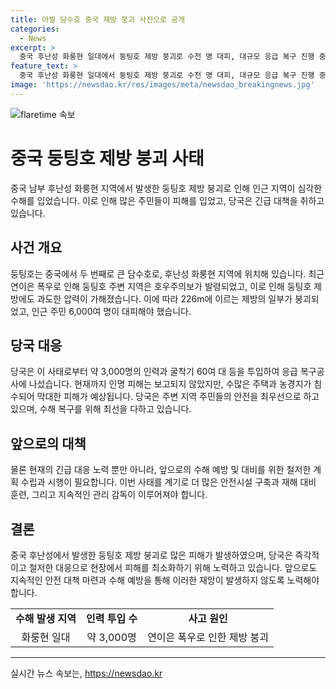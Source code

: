 ```yaml
---
title: 아찔 담수호 중국 제방 붕괴 사진으로 공개
categories:
  - News
excerpt: >
  중국 후난성 화룽현 일대에서 둥팅호 제방 붕괴로 수천 명 대피, 대규모 응급 복구 진행 중. 226m 길이의 둑 일부 붕괴로 인근 지역이 물에 잠겨, 3,000명의 인력과 굴착기 60여 대 동원해 복구 작업 중.
feature_text: >
  중국 후난성 화룽현 일대에서 둥팅호 제방 붕괴로 수천 명 대피, 대규모 응급 복구 진행 중. 226m 길이의 둑 일부 붕괴로 인근 지역이 물에 잠겨, 3,000명의 인력과 굴착기 60여 대 동원해 복구 작업 중.
image: 'https://newsdao.kr/res/images/meta/newsdao_breakingnews.jpg'
---
```


<p><img src="https://newsdao.kr/res/images/meta/newsdao_breakingnews.jpg" alt="flaretime 속보" /></p>

<h1>중국 둥팅호 제방 붕괴 사태</h1>

<p data-ke-size="size16">중국 남부 후난성 화룽현 지역에서 발생한 둥팅호 제방 붕괴로 인해 인근 지역이 심각한 수해를 입었습니다. 이로 인해 많은 주민들이 피해를 입었고, 당국은 긴급 대책을 취하고 있습니다.</p>

<h2 data-ke-size="size26">사건 개요</h2>

<p data-ke-size="size16">둥팅호는 중국에서 두 번째로 큰 담수호로, 후난성 화룽현 지역에 위치해 있습니다. 최근 연이은 폭우로 인해 둥팅호 주변 지역은 호우주의보가 발령되었고, 이로 인해 둥팅호 제방에도 과도한 압력이 가해졌습니다. 이에 따라 226m에 이르는 제방의 일부가 붕괴되었고, 인근 주민 6,000여 명이 대피해야 했습니다.</p>

<h2 data-ke-size="size26">당국 대응</h2>

<p data-ke-size="size16">당국은 이 사태로부터 약 3,000명의 인력과 굴착기 60여 대 등을 투입하여 응급 복구공사에 나섰습니다. 현재까지 인명 피해는 보고되지 않았지만, 수많은 주택과 농경지가 침수되어 막대한 피해가 예상됩니다. 당국은 주변 지역 주민들의 안전을 최우선으로 하고 있으며, 수해 복구를 위해 최선을 다하고 있습니다.</p>

<h2 data-ke-size="size26">앞으로의 대책</h2>

<p data-ke-size="size16">물론 현재의 긴급 대응 노력 뿐만 아니라, 앞으로의 수해 예방 및 대비를 위한 철저한 계획 수립과 시행이 필요합니다. 이번 사태를 계기로 더 많은 안전시설 구축과 재해 대비 훈련, 그리고 지속적인 관리 감독이 이루어져야 합니다.</p>

<h2 data-ke-size="size26">결론</h2>

<p data-ke-size="size16">중국 후난성에서 발생한 둥팅호 제방 붕괴로 많은 피해가 발생하였으며, 당국은 즉각적이고 철저한 대응으로 현장에서 피해를 최소화하기 위해 노력하고 있습니다. 앞으로도 지속적인 안전 대책 마련과 수해 예방을 통해 이러한 재앙이 발생하지 않도록 노력해야 합니다.</p>

<table>
  <tr>
    <td style="text-align: center; height: 17px;"><b>수해 발생 지역</b></td>
    <td style="text-align: center; height: 17px;"><b>인력 투입 수</b></td>
    <td style="text-align: center; height: 17px;"><b>사고 원인</b></td>
  </tr>
  <tr>
    <td style="text-align: center; height: 17px;">화룽현 일대</td>
    <td style="text-align: center; height: 17px;">약 3,000명</td>
    <td style="text-align: center; height: 17px;">연이은 폭우로 인한 제방 붕괴</td>
  </tr>
</table>

<hr>
실시간 뉴스 속보는, <a href="https://newsdao.kr" rel="dofollow">https://newsdao.kr</a>


